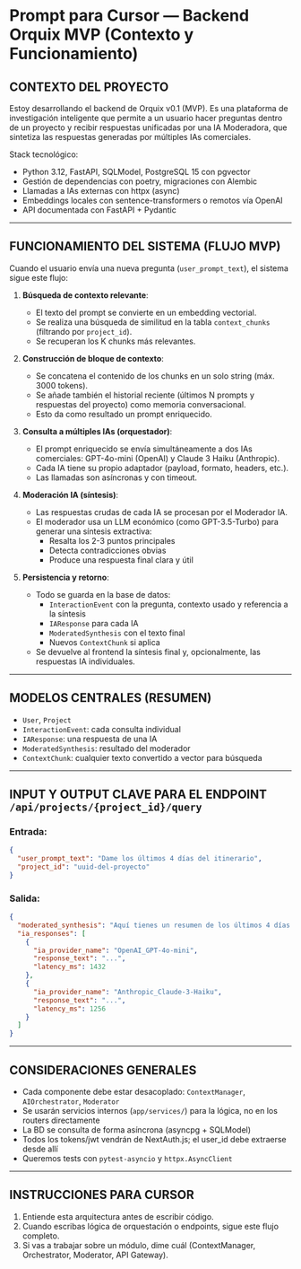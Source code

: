 # Prompt para Cursor — Backend Orquix MVP (Contexto y Funcionamiento)

## CONTEXTO DEL PROYECTO
Estoy desarrollando el backend de Orquix v0.1 (MVP). Es una plataforma de investigación inteligente que permite a un usuario hacer preguntas dentro de un proyecto y recibir respuestas unificadas por una IA Moderadora, que sintetiza las respuestas generadas por múltiples IAs comerciales.

Stack tecnológico:
- Python 3.12, FastAPI, SQLModel, PostgreSQL 15 con pgvector
- Gestión de dependencias con poetry, migraciones con Alembic
- Llamadas a IAs externas con httpx (async)
- Embeddings locales con sentence-transformers o remotos vía OpenAI
- API documentada con FastAPI + Pydantic

---

## FUNCIONAMIENTO DEL SISTEMA (FLUJO MVP)
Cuando el usuario envía una nueva pregunta (`user_prompt_text`), el sistema sigue este flujo:

1. **Búsqueda de contexto relevante**:
   - El texto del prompt se convierte en un embedding vectorial.
   - Se realiza una búsqueda de similitud en la tabla `context_chunks` (filtrando por `project_id`).
   - Se recuperan los K chunks más relevantes.

2. **Construcción de bloque de contexto**:
   - Se concatena el contenido de los chunks en un solo string (máx. 3000 tokens).
   - Se añade también el historial reciente (últimos N prompts y respuestas del proyecto) como memoria conversacional.
   - Esto da como resultado un prompt enriquecido.

3. **Consulta a múltiples IAs (orquestador)**:
   - El prompt enriquecido se envía simultáneamente a dos IAs comerciales: GPT-4o-mini (OpenAI) y Claude 3 Haiku (Anthropic).
   - Cada IA tiene su propio adaptador (payload, formato, headers, etc.).
   - Las llamadas son asíncronas y con timeout.

4. **Moderación IA (síntesis)**:
   - Las respuestas crudas de cada IA se procesan por el Moderador IA.
   - El moderador usa un LLM económico (como GPT-3.5-Turbo) para generar una síntesis extractiva:
     - Resalta los 2-3 puntos principales
     - Detecta contradicciones obvias
     - Produce una respuesta final clara y útil

5. **Persistencia y retorno**:
   - Todo se guarda en la base de datos:
     - `InteractionEvent` con la pregunta, contexto usado y referencia a la síntesis
     - `IAResponse` para cada IA
     - `ModeratedSynthesis` con el texto final
     - Nuevos `ContextChunk` si aplica
   - Se devuelve al frontend la síntesis final y, opcionalmente, las respuestas IA individuales.

---

## MODELOS CENTRALES (RESUMEN)
- `User`, `Project`
- `InteractionEvent`: cada consulta individual
- `IAResponse`: una respuesta de una IA
- `ModeratedSynthesis`: resultado del moderador
- `ContextChunk`: cualquier texto convertido a vector para búsqueda

---

## INPUT Y OUTPUT CLAVE PARA EL ENDPOINT `/api/projects/{project_id}/query`

### Entrada:
```json
{
  "user_prompt_text": "Dame los últimos 4 días del itinerario",
  "project_id": "uuid-del-proyecto"
}
```

### Salida:
```json
{
  "moderated_synthesis": "Aquí tienes un resumen de los últimos 4 días...",
  "ia_responses": [
    {
      "ia_provider_name": "OpenAI_GPT-4o-mini",
      "response_text": "...",
      "latency_ms": 1432
    },
    {
      "ia_provider_name": "Anthropic_Claude-3-Haiku",
      "response_text": "...",
      "latency_ms": 1256
    }
  ]
}
```

---

## CONSIDERACIONES GENERALES
- Cada componente debe estar desacoplado: `ContextManager`, `AIOrchestrator`, `Moderator`
- Se usarán servicios internos (`app/services/`) para la lógica, no en los routers directamente
- La BD se consulta de forma asíncrona (asyncpg + SQLModel)
- Todos los tokens/jwt vendrán de NextAuth.js; el user_id debe extraerse desde allí
- Queremos tests con `pytest-asyncio` y `httpx.AsyncClient`

---

## INSTRUCCIONES PARA CURSOR
1. Entiende esta arquitectura antes de escribir código.
2. Cuando escribas lógica de orquestación o endpoints, sigue este flujo completo.
3. Si vas a trabajar sobre un módulo, dime cuál (ContextManager, Orchestrator, Moderator, API Gateway).
